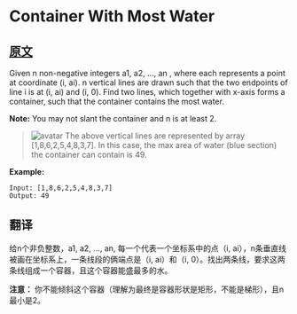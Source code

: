 # Container With Most Water

## [原文](https://leetcode.com/problems/container-with-most-water/)

Given n non-negative integers a1, a2, ..., an , where each represents a point at coordinate (i, ai). n vertical lines are drawn such that the two endpoints of line i is at (i, ai) and (i, 0). Find two lines, which together with x-axis forms a container, such that the container contains the most water.

**Note:** You may not slant the container and n is at least 2.

> ![avatar](https://s3-lc-upload.s3.amazonaws.com/uploads/2018/07/17/question_11.jpg)
> The above vertical lines are represented by array [1,8,6,2,5,4,8,3,7]. In this case, the max area of water (blue section) the container can contain is 49.

**Example:**

``` text
Input: [1,8,6,2,5,4,8,3,7]
Output: 49
```

## 翻译

给n个非负整数，a1, a2, ..., an, 每一个代表一个坐标系中的点（i, ai），n条垂直线被画在坐标系上，一条线段的俩端点是（i, ai）和（i, 0）。找出两条线，要求这两条线组成一个容器，且这个容器能盛最多的水。

**注意：** 你不能倾斜这个容器（理解为最终是容器形状是矩形，不能是梯形），且n最小是2。